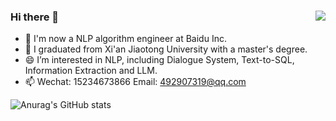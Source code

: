### Hi there 👋  <img align="right" src="https://visitor-badge.laobi.icu/badge?page_id=qiao0313.qiao0313">

<!--
**qiao0313/qiao0313** is a ✨ _special_ ✨ repository because its `README.md` (this file) appears on your GitHub profile.

Here are some ideas to get you started:

- 🔭 I’m currently working on ...
- 🌱 I’m currently learning ...
- 👯 I’m looking to collaborate on ...
- 🤔 I’m looking for help with ...
- 💬 Ask me about ...
- 📫 How to reach me: ...
- 😄 Pronouns: ...
- ⚡ Fun fact: ...
-->
- 🔭 I'm now a NLP algorithm engineer at Baidu Inc.
- 🌱 I graduated from Xi'an Jiaotong University with a master's degree.
- 😄 I’m interested in NLP, including Dialogue System, Text-to-SQL, Information Extraction and LLM.
- 📫 Wechat: 15234673866  Email: 492907319@qq.com

![Anurag's GitHub stats](https://github-readme-stats.vercel.app/api?username=qiao0313&show_icons=true&theme=chartreuse-dark)
